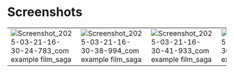 # Screenshots
|  |  |  |  |
|--|--|--|--|
| ![Screenshot_2025-03-21-16-30-24-783_com example film_saga](https://github.com/user-attachments/assets/1404917a-d9e9-4d70-ad7c-4eec6cf5b2b1) | ![Screenshot_2025-03-21-16-30-38-994_com example film_saga](https://github.com/user-attachments/assets/ebb3b64b-292a-405f-8eb6-1aa8523ef5fe) | ![Screenshot_2025-03-21-16-30-41-933_com example film_saga](https://github.com/user-attachments/assets/87670b80-2504-4db9-b22a-b7408d83d64d) | ![Screenshot_2025-03-21-16-30-47-135_com example film_saga](https://github.com/user-attachments/assets/a6119536-adad-4f60-a456-2a45a4839876) |
